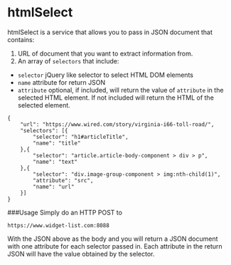 # htmlSelect

htmlSelect is a service that allows you to pass in JSON document that contains:

1. URL of document that you want to extract information from.
2. An array of `selectors` that include:
  * `selector` jQuery like selector to select HTML DOM elements
  * `name` attribute for return JSON
  * `attribute` optional, if included, will return the value of `attribute` in the selected HTML element.  If not included will return the HTML of the selected element.

``` 
{
	"url": "https://www.wired.com/story/virginia-i66-toll-road/",
	"selectors": [{
		"selector": "h1#articleTitle",
		"name": "title"
	},{
		"selector": "article.article-body-component > div > p",
		"name": "text"
	},{
		"selector": "div.image-group-component > img:nth-child(1)",
		"attribute": "src",
		"name": "url"
	}]
}
```

###Usage
Simply do an HTTP POST to 
```
https://www.widget-list.com:8088
```

With the JSON above as the body and you will return a JSON document with one attribute for each selector passed in.  Each attribute in the return JSON will have the value obtained by the selector.


